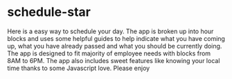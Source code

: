 # schedule-star
Here is a easy way to schedule your day. 
The app is broken up into hour blocks and uses some helpful guides to help indicate what you have coming up, what you have already passed and what you should be currently doing.
 The app is designed to fit majority of employee needs with blocks from 8AM to 6PM. 
The app also includes sweet features like knowing your local time thanks to some Javascript love. Please enjoy
